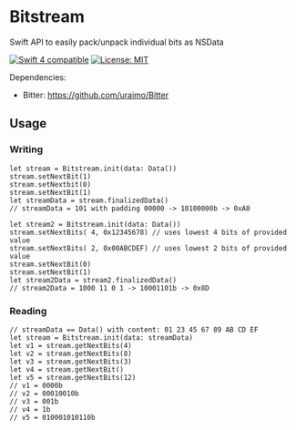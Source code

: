 # Bitstream
Swift API to easily pack/unpack individual bits as NSData

<p>
<a href="https://developer.apple.com/swift"><img src="https://img.shields.io/badge/Swift4-compatible-orange.svg?style=flat" alt="Swift 4 compatible" /></a>
<a href="https://raw.githubusercontent.com/ekscrypto/Bitstream/master/LICENSE"><img src="http://img.shields.io/badge/license-MIT-blue.svg?style=flat" alt="License: MIT" /></a>
</p>

Dependencies:
- Bitter: https://github.com/uraimo/Bitter

## Usage

### Writing
    let stream = Bitstream.init(data: Data())
    stream.setNextBit(1)
    stream.setNextbit(0)
    stream.setNextBit(1)
    let streamData = stream.finalizedData()
    // streamData = 101 with padding 00000 -> 10100000b -> 0xA0

    let stream2 = Bitstream.init(data: Data())
    stream.setNextBits( 4, 0x12345678) // uses lowest 4 bits of provided value
    stream.setNextBits( 2, 0x00ABCDEF) // uses lowest 2 bits of provided value
    stream.setNextBit(0)
    stream.setNextBit(1)
    let stream2Data = stream2.finalizedData()
    // stream2Data = 1000 11 0 1 -> 10001101b -> 0x8D

### Reading

    // streamData == Data() with content: 01 23 45 67 89 AB CD EF
    let stream = Bitstream.init(data: streamData)
    let v1 = stream.getNextBits(4)
    let v2 = stream.getNextBits(8)
    let v3 = stream.getNextBits(3)
    let v4 = stream.getNextBit()
    let v5 = stream.getNextBits(12)
    // v1 = 0000b
    // v2 = 00010010b
    // v3 = 001b
    // v4 = 1b
    // v5 = 010001010110b
